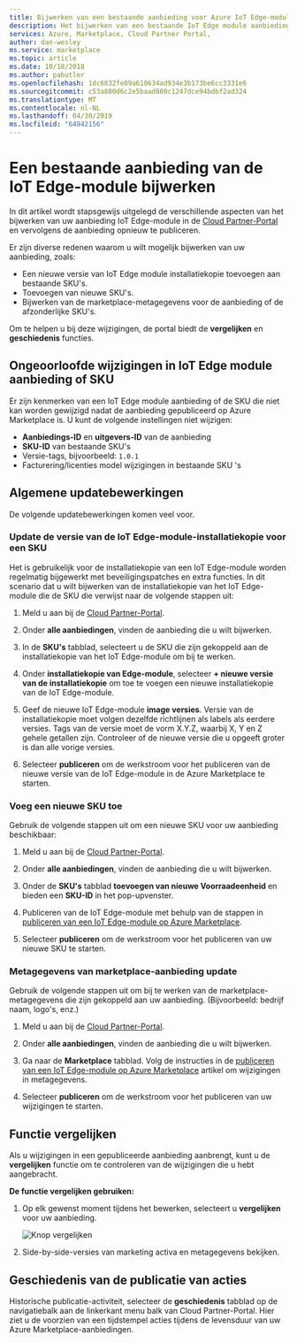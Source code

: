 ```yaml
---
title: Bijwerken van een bestaande aanbieding voor Azure IoT Edge-module | Azure Marketplace
description: Het bijwerken van een bestaande IoT Edge module aanbieding op Azure Marketplace.
services: Azure, Marketplace, Cloud Partner Portal,
author: dan-wesley
ms.service: marketplace
ms.topic: article
ms.date: 10/18/2018
ms.author: pabutler
ms.openlocfilehash: 1dc6832fe09a610634ad934e3b173be6cc3331e6
ms.sourcegitcommit: c53a800d6c2e5baad800c1247dce94bdbf2ad324
ms.translationtype: MT
ms.contentlocale: nl-NL
ms.lasthandoff: 04/30/2019
ms.locfileid: "64942156"
---
```

# <a name="update-an-existing-iot-edge-module-offer"></a>Een bestaande aanbieding van de IoT Edge-module bijwerken

In dit artikel wordt stapsgewijs uitgelegd de verschillende aspecten van het bijwerken van uw aanbieding IoT Edge-module in de [Cloud Partner-Portal](https://cloudpartner.azure.com/) en vervolgens de aanbieding opnieuw te publiceren.

Er zijn diverse redenen waarom u wilt mogelijk bijwerken van uw aanbieding, zoals:

-  Een nieuwe versie van IoT Edge module installatiekopie toevoegen aan bestaande SKU's.
-  Toevoegen van nieuwe SKU's.
-  Bijwerken van de marketplace-metagegevens voor de aanbieding of de afzonderlijke SKU's.

Om te helpen u bij deze wijzigingen, de portal biedt de **vergelijken** en **geschiedenis** functies.  


## <a name="unpermitted-changes-to-iot-edge-module-offer-or-sku"></a>Ongeoorloofde wijzigingen in IoT Edge module aanbieding of SKU

Er zijn kenmerken van een IoT Edge module aanbieding of de SKU die niet kan worden gewijzigd nadat de aanbieding gepubliceerd op Azure Marketplace is. U kunt de volgende instellingen niet wijzigen:

-  **Aanbiedings-ID** en **uitgevers-ID** van de aanbieding
-  **SKU-ID** van bestaande SKU's
-  Versie-tags, bijvoorbeeld: `1.0.1`
-  Facturering/licenties model wijzigingen in bestaande SKU 's

## <a name="common-update-operations"></a>Algemene updatebewerkingen

De volgende updatebewerkingen komen veel voor.

### <a name="update-the-iot-edge-module-image-version-for-a-sku"></a>Update de versie van de IoT Edge-module-installatiekopie voor een SKU

Het is gebruikelijk voor de installatiekopie van een IoT Edge-module worden regelmatig bijgewerkt met beveiligingspatches en extra functies. In dit scenario dat u wilt bijwerken van de installatiekopie van het IoT Edge-module die de SKU die verwijst naar de volgende stappen uit:

1.  Meld u aan bij de [Cloud Partner-Portal](https://cloudpartner.azure.com/).

2.  Onder **alle aanbiedingen**, vinden de aanbieding die u wilt bijwerken.

3.  In de **SKU's** tabblad, selecteert u de SKU die zijn gekoppeld aan de installatiekopie van het IoT Edge-module om bij te werken.

4.  Onder **installatiekopie van Edge-module**, selecteer **+ nieuwe versie van de installatiekopie** om toe te voegen een nieuwe installatiekopie van de IoT Edge-module.

5.  Geef de nieuwe IoT Edge-module **image versies**. Versie van de installatiekopie moet volgen dezelfde richtlijnen als labels als eerdere versies. Tags van de versie moet de vorm X.Y.Z, waarbij X, Y en Z gehele getallen zijn. Controleer of de nieuwe versie die u opgeeft groter is dan alle vorige versies.

6.  Selecteer **publiceren** om de werkstroom voor het publiceren van de nieuwe versie van de IoT Edge-module in de Azure Marketplace te starten.

### <a name="add-a-new-sku"></a>Voeg een nieuwe SKU toe

Gebruik de volgende stappen uit om een nieuwe SKU voor uw aanbieding beschikbaar: 

1.  Meld u aan bij de [Cloud Partner-Portal](https://cloudpartner.azure.com/).

2.  Onder **alle aanbiedingen**, vinden de aanbieding die u wilt bijwerken.

3.  Onder de **SKU's** tabblad **toevoegen van nieuwe Voorraadeenheid** en bieden een **SKU-ID** in het pop-upvenster.

4.  Publiceren van de IoT Edge-module met behulp van de stappen in [publiceren van een IoT Edge-module op Azure Marketplace](./cpp-publish-offer.md).

5.  Selecteer **publiceren** om de werkstroom voor het publiceren van uw nieuwe SKU te starten.


### <a name="update-offer-marketplace-metadata"></a>Metagegevens van marketplace-aanbieding update

Gebruik de volgende stappen uit om bij te werken van de marketplace-metagegevens die zijn gekoppeld aan uw aanbieding. (Bijvoorbeeld: bedrijf naam, logo's, enz.)

1.  Meld u aan bij de [Cloud Partner-Portal](https://cloudpartner.azure.com/).

2.  Onder **alle aanbiedingen**, vinden de aanbieding die u wilt bijwerken.

3.  Ga naar de **Marketplace** tabblad. Volg de instructies in de [publiceren van een IoT Edge-module op Azure Marketplace](./cpp-publish-offer.md) artikel om wijzigingen in metagegevens.

4.  Selecteer **publiceren** om de werkstroom voor het publiceren van uw wijzigingen te starten.

## <a name="compare-feature"></a>Functie vergelijken

Als u wijzigingen in een gepubliceerde aanbieding aanbrengt, kunt u de **vergelijken** functie om te controleren van de wijzigingen die u hebt aangebracht. 

**De functie vergelijken gebruiken:**

1.  Op elk gewenst moment tijdens het bewerken, selecteert u **vergelijken** voor uw aanbieding.

    ![Knop vergelijken](./media/iot-edge-module-compare.png)


2.  Side-by-side-versies van marketing activa en metagegevens bekijken.


## <a name="history-of-publishing-actions"></a>Geschiedenis van de publicatie van acties

Historische publicatie-activiteit, selecteer de **geschiedenis** tabblad op de navigatiebalk aan de linkerkant menu balk van Cloud Partner-Portal. Hier ziet u de voorzien van een tijdstempel acties tijdens de levensduur van uw Azure Marketplace-aanbiedingen.  <!-- Need to find correct link here:  legal time windowsFor more information, see [History page](cpp-history-page.md) -->
